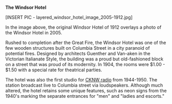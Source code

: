 **The Windsor Hotel**

[INSERT PIC - layered_windsor_hotel_image_2005-1912.jpg]

In the image above, the original Windsor Hotel of 1912 overlays a photo of the Windsor Hotel in 2005. 

Rushed to completion after the Great Fire, the Windsor Hotel was one of the few wooden structures built on Columbia Street in a city paranoid of potential fires. Designed by architects Guenther and Van-aken in the Victorian Italianate Style, the building was a proud but old-fashioned block on a street that was proud of its modernity. In 1904, the rooms were $1.00 - $1.50 with a special rate for theatrical parties. 

The hotel was also the first studio for [CKNW radio](https://en.wikipedia.org/wiki/CKNW) from 1944-1950. The station broadcast live to Columbia street via loudspeakers. Although much altered, the hotel retains some unique features, such as neon signs from the 1940's marking the separate entrances for "men" and "ladies and escorts."
